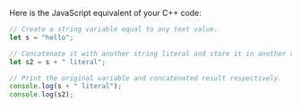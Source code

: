 Here is the JavaScript equivalent of your C++ code:

```javascript
// Create a string variable equal to any text value.
let s = "hello";

// Concatenate it with another string literal and store it in another variable.
let s2 = s + " literal";

// Print the original variable and concatenated result respectively.
console.log(s + " literal");
console.log(s2);
```
